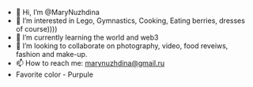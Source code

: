 - 👋 Hi, I’m @MaryNuzhdina
- 👀 I’m interested in Lego, Gymnastics, Cooking, Eating berries, dresses of course))))
- 🌱 I’m currently learning the world and web3
- 💞️ I’m looking to collaborate on photography, video, food reveiws, fashion and make-up.
- 📫 How to reach me: marynuzhdina@gmail.ru
- Favorite color - Purpule
